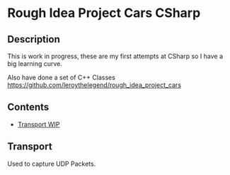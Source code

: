 # Rough Idea Project Cars CSharp

## Description

This is work in progress, these are my first attempts at CSharp so I have a big learning curve.

Also have done a set of C++ Classes https://github.com/leroythelegend/rough_idea_project_cars

## Contents

* [Transport WIP](#C-Transport)

## <a name="C-Transport"></a>Transport

Used to capture UDP Packets.
